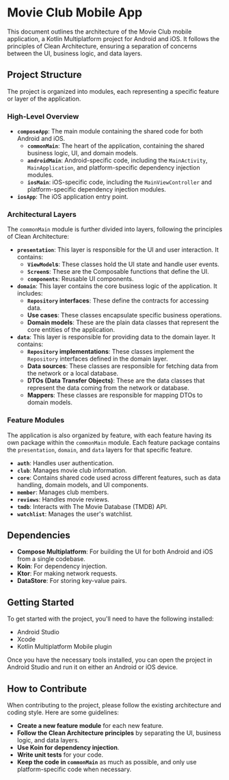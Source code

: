 
# Movie Club Mobile App

This document outlines the architecture of the Movie Club mobile application, a Kotlin Multiplatform project for Android and iOS. It follows the principles of Clean Architecture, ensuring a separation of concerns between the UI, business logic, and data layers.

## Project Structure

The project is organized into modules, each representing a specific feature or layer of the application.

### High-Level Overview

- **`composeApp`**: The main module containing the shared code for both Android and iOS.
  - **`commonMain`**: The heart of the application, containing the shared business logic, UI, and domain models.
  - **`androidMain`**: Android-specific code, including the `MainActivity`, `MainApplication`, and platform-specific dependency injection modules.
  - **`iosMain`**: iOS-specific code, including the `MainViewController` and platform-specific dependency injection modules.
- **`iosApp`**: The iOS application entry point.

### Architectural Layers

The `commonMain` module is further divided into layers, following the principles of Clean Architecture:

- **`presentation`**: This layer is responsible for the UI and user interaction. It contains:
  - **`ViewModel`s**: These classes hold the UI state and handle user events.
  - **`Screen`s**: These are the Composable functions that define the UI.
  - **`components`**: Reusable UI components.
- **`domain`**: This layer contains the core business logic of the application. It includes:
  - **`Repository` interfaces**: These define the contracts for accessing data.
  - **Use cases**: These classes encapsulate specific business operations.
  - **Domain models**: These are the plain data classes that represent the core entities of the application.
- **`data`**: This layer is responsible for providing data to the domain layer. It contains:
  - **`Repository` implementations**: These classes implement the `Repository` interfaces defined in the domain layer.
  - **Data sources**: These classes are responsible for fetching data from the network or a local database.
  - **DTOs (Data Transfer Objects)**: These are the data classes that represent the data coming from the network or database.
  - **Mappers**: These classes are responsible for mapping DTOs to domain models.

### Feature Modules

The application is also organized by feature, with each feature having its own package within the `commonMain` module. Each feature package contains the `presentation`, `domain`, and `data` layers for that specific feature.

- **`auth`**: Handles user authentication.
- **`club`**: Manages movie club information.
- **`core`**: Contains shared code used across different features, such as data handling, domain models, and UI components.
- **`member`**: Manages club members.
- **`reviews`**: Handles movie reviews.
- **`tmdb`**: Interacts with The Movie Database (TMDB) API.
- **`watchlist`**: Manages the user's watchlist.

## Dependencies

- **Compose Multiplatform**: For building the UI for both Android and iOS from a single codebase.
- **Koin**: For dependency injection.
- **Ktor**: For making network requests.
- **DataStore**: For storing key-value pairs.

## Getting Started

To get started with the project, you'll need to have the following installed:

- Android Studio
- Xcode
- Kotlin Multiplatform Mobile plugin

Once you have the necessary tools installed, you can open the project in Android Studio and run it on either an Android or iOS device.

## How to Contribute

When contributing to the project, please follow the existing architecture and coding style. Here are some guidelines:

- **Create a new feature module** for each new feature.
- **Follow the Clean Architecture principles** by separating the UI, business logic, and data layers.
- **Use Koin for dependency injection**.
- **Write unit tests** for your code.
- **Keep the code in `commonMain`** as much as possible, and only use platform-specific code when necessary.
